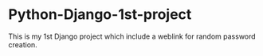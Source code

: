 # Python-Django-1st-project
This is my 1st Django project which include a weblink for random password creation.
